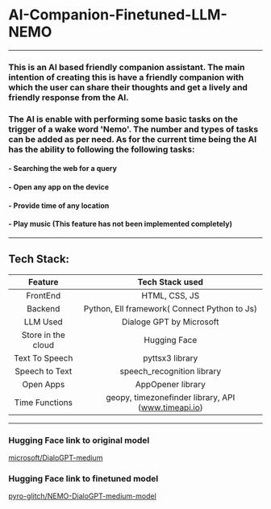 # AI-Companion-Finetuned-LLM-NEMO

---

### This is an AI based friendly companion assistant. The main intention of creating this is have a friendly companion with which the user can share their thoughts and get a lively and friendly response from the AI.

### The AI is enable with performing some basic tasks on the trigger of a wake word 'Nemo'. The number and types of tasks can be added as per need. As for the current time being the AI has the ability to following the following tasks:

#### - Searching the web for a query
#### - Open any app on the device
#### - Provide time of any location
#### - Play music (This feature has not been implemented completely)

---

## Tech Stack:
| Feature | Tech Stack used|
| :-----: | :---: |
| FrontEnd           | HTML, CSS, JS                                       |
| Backend            | Python, Ell framework( Connect Python to Js)        |  
| LLM Used           | Dialoge GPT by Microsoft                            |
| Store in the cloud | Hugging Face                                        | 
| Text To Speech     | pyttsx3 library                                     |
| Speech to Text     | speech_recognition library                          |
| Open Apps          | AppOpener library                                   |
| Time Functions     | geopy, timezonefinder library, API (www.timeapi.io) |

---

### Hugging Face link to original model
[microsoft/DialoGPT-medium](https://huggingface.co/microsoft/DialoGPT-medium)

### Hugging Face link to finetuned model 
[pyro-glitch/NEMO-DialoGPT-medium-model](https://huggingface.co/pyro-glitch/NEMO-DialoGPT-medium-model)
